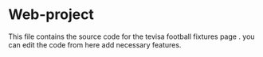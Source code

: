 # Web-project
This file contains the source code for the tevisa football fixtures page .
you can edit the code from here add necessary features.
